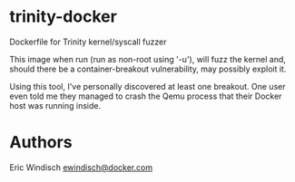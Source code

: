 trinity-docker
==============

Dockerfile for Trinity kernel/syscall fuzzer

This image when run (run as non-root using '-u'),
will fuzz the kernel and, should there be a container-breakout
vulnerability, may possibly exploit it.

Using this tool, I've personally discovered at least one
breakout. One user even told me they managed to crash
the Qemu process that their Docker host was running inside.

Authors
=======
Eric Windisch <ewindisch@docker.com>
